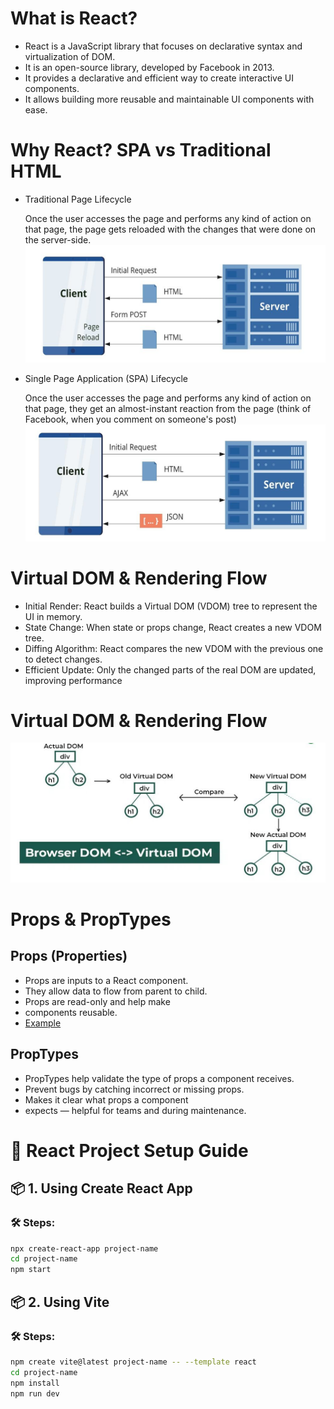 # What is React?

- React is a JavaScript library that focuses on declarative syntax and 
virtualization of DOM.
- It is an open-source library, developed by Facebook in 2013.
- It provides a declarative and efficient way to create interactive UI 
components.
- It allows building more reusable and maintainable UI components with ease.
  
# Why React? SPA vs Traditional HTML
- Traditional Page Lifecycle

  Once the user accesses the page and performs any kind of action on that page, the page gets 
   reloaded with the changes that were done on the server-side.
  ![Traditional Page Lifecycle](img/Traditional.png)


- Single Page Application (SPA) Lifecycle

   Once the user accesses the page and performs any kind of action on that page, they get an 
  almost-instant reaction from the page (think of Facebook, when you comment on someone's post)
  ![SRA](img/SPR.png)

 # Virtual DOM & Rendering Flow
 - Initial Render: React builds a Virtual DOM (VDOM) tree to represent the UI in memory.
 - State Change: When state or props change, React creates a new VDOM tree.
 - Diffing Algorithm: React compares the new VDOM with the previous one to detect 
   changes.
 - Efficient Update: Only the changed parts of the real DOM are updated, improving 
   performance
# Virtual DOM & Rendering Flow
  ![VDom](img/VDom.png)


 # Props & PropTypes
## Props (Properties)
- Props are inputs to a React component.
- They allow data to flow from parent to child.
- Props are read-only and help make 
- components reusable.
- [Example](https://github.com/sudhanshusingh07/React/tree/main/props/src)
 ## PropTypes
- PropTypes help validate the type of props a component receives.
- Prevent bugs by catching incorrect or missing props.
- Makes it clear what props a component 
- expects — helpful for teams and during maintenance.
# 🚀 React Project Setup Guide

## 📦 1. Using Create React App 

### 🛠 Steps:
```bash
npx create-react-app project-name
cd project-name
npm start 
```

## 📦 2. Using Vite

### 🛠 Steps:
```bash
npm create vite@latest project-name -- --template react
cd project-name
npm install
npm run dev
```
